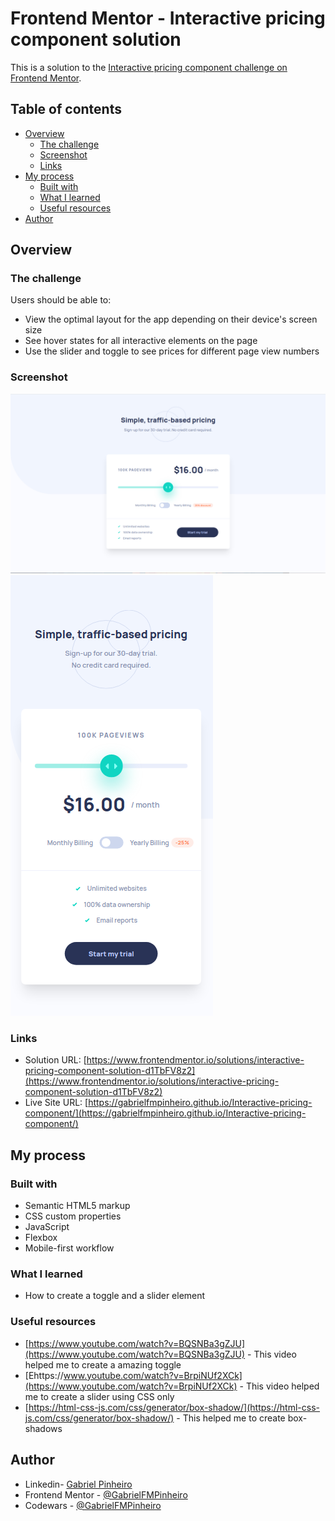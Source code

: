 # Frontend Mentor - Interactive pricing component solution

This is a solution to the [Interactive pricing component challenge on Frontend Mentor](https://www.frontendmentor.io/challenges/interactive-pricing-component-t0m8PIyY8). 

## Table of contents

- [Overview](#overview)
  - [The challenge](#the-challenge)
  - [Screenshot](#screenshot)
  - [Links](#links)
- [My process](#my-process)
  - [Built with](#built-with)
  - [What I learned](#what-i-learned)
  - [Useful resources](#useful-resources)
- [Author](#author)

## Overview

### The challenge

Users should be able to:

- View the optimal layout for the app depending on their device's screen size
- See hover states for all interactive elements on the page
- Use the slider and toggle to see prices for different page view numbers

### Screenshot

![](./design/my_project_desktop.png)
![](./design/my_project_mobile.png)

### Links

- Solution URL: [https://www.frontendmentor.io/solutions/interactive-pricing-component-solution-d1TbFV8z2](https://www.frontendmentor.io/solutions/interactive-pricing-component-solution-d1TbFV8z2)
- Live Site URL: [https://gabrielfmpinheiro.github.io/Interactive-pricing-component/](https://gabrielfmpinheiro.github.io/Interactive-pricing-component/)

## My process

### Built with

- Semantic HTML5 markup
- CSS custom properties
- JavaScript
- Flexbox
- Mobile-first workflow

### What I learned

- How to create a toggle and a slider element

### Useful resources

- [https://www.youtube.com/watch?v=BQSNBa3gZJU](https://www.youtube.com/watch?v=BQSNBa3gZJU) - This video helped me to create a amazing toggle
- [Ehttps://www.youtube.com/watch?v=BrpiNUf2XCk](https://www.youtube.com/watch?v=BrpiNUf2XCk) - This video helped me to create a slider using CSS only
- [https://html-css-js.com/css/generator/box-shadow/](https://html-css-js.com/css/generator/box-shadow/) - This helped me to create box-shadows

## Author

- Linkedin- [Gabriel Pinheiro](https://www.linkedin.com/feed/)
- Frontend Mentor - [@GabrielFMPinheiro](https://www.frontendmentor.io/profile/GabrielFMPinheiro)
- Codewars - [@GabrielFMPinheiro](https://www.codewars.com/users/GabrielFMPinheiro)
